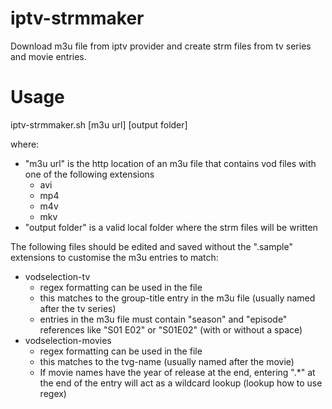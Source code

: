 # iptv-strmmaker
Download m3u file from iptv provider and create strm files from tv series and movie entries.

# Usage
iptv-strmmaker.sh [m3u url] [output folder]

where:
* "m3u url" is the http location of an m3u file that contains vod files with one of the following extensions
  * avi
  * mp4
  * m4v
  * mkv
* "output folder" is a valid local folder where the strm files will be written

The following files should be edited and saved without the ".sample" extensions to customise the m3u entries to match:
* vodselection-tv
  * regex formatting can be used in the file
  * this matches to the group-title entry in the m3u file (usually named after the tv series)
  * entries in the m3u file must contain "season" and "episode" references like "S01 E02" or "S01E02" (with or without a space)
* vodselection-movies
  * regex formatting can be used in the file
  * this matches to the tvg-name (usually named after the movie)
  * If movie names have the year of release at the end, entering ".*" at the end of the entry will act as a wildcard lookup (lookup how to use regex)

